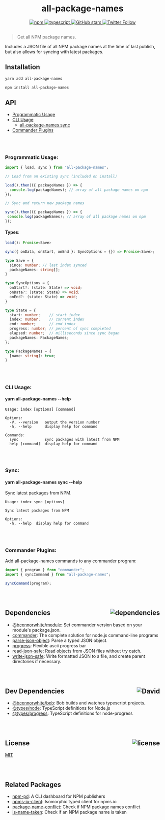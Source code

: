 <div align="center">
  <h1>all-package-names</h1>
  <a href="https://npmjs.com/package/all-package-names">
    <img alt="npm" src="https://img.shields.io/npm/v/all-package-names.svg">
  </a>
  <a href="https://github.com/bconnorwhite/all-package-names">
    <img alt="typescript" src="https://img.shields.io/github/languages/top/bconnorwhite/all-package-names.svg">
  </a>
  <a href="https://github.com/bconnorwhite/all-package-names">
    <img alt="GitHub stars" src="https://img.shields.io/github/stars/bconnorwhite/all-package-names?label=Stars%20Appreciated%21&style=social">
  </a>
  <a href="https://twitter.com/bconnorwhite">
    <img alt="Twitter Follow" src="https://img.shields.io/twitter/follow/bconnorwhite.svg?label=%40bconnorwhite&style=social">
  </a>
</div>

<br />

> Get all NPM package names.

Includes a JSON file of all NPM package names at the time of last publish, but also allows for syncing with latest packages.

## Installation

```bash
yarn add all-package-names
```

```bash
npm install all-package-names
```
## API
- [Programmatic Usage](#Programmatic-Usage)
- [CLI Usage](#CLI-Usage)
  - [all-package-names sync](#Sync)
- [Commander Plugins](#Commander-Plugins)

##

<br />

### Programmatic Usage:

```ts
import { load, sync } from "all-package-names";

// Load from an existing sync (included on install)

load().then(({ packageNames }) => {
  console.log(packageNames); // array of all package names on npm
});

// Sync and return new package names

sync().then(({ packageNames }) => {
 console.log(packageNames); // array of all package names on npm
});
```
#### Types:
```ts
load(): Promise<Save>

sync({ onData, onStart, onEnd }: SyncOptions = {}) => Promise<Save>;

type Save = {
  since: number; // last index synced
  packageNames: string[];
}

type SyncOptions = {
  onStart?: (state: State) => void;
  onData?: (state: State) => void;
  onEnd?: (state: State) => void;
}

type State = {
  start: number;    // start index
  index: number;    // current index
  end: number;      // end index
  progress: number; // percent of sync completed
  elapsed: number;  // milliseconds since sync began
  packageNames: PackageNames;
};

type PackageNames = {
  [name: string]: true;
}
```

##

<br />

### CLI Usage:
#### yarn all-package-names --help
```
Usage: index [options] [command]

Options:
  -V, --version   output the version number
  -h, --help      display help for command

Commands:
  sync            sync packages with latest from NPM
  help [command]  display help for command
```

##

<br />

### Sync:
#### yarn all-package-names sync --help
Sync latest packages from NPM.
```
Usage: index sync [options]

Sync latest packages from NPM

Options:
  -h, --help  display help for command
```

##

<br />

### Commander Plugins:
Add all-package-names commands to any commander program:
```ts
import { program } from "commander";
import { syncCommand } from "all-package-names";

syncCommand(program);
```

##

<br />


<h2>Dependencies<img align="right" alt="dependencies" src="https://img.shields.io/david/bconnorwhite/all-package-names.svg"></h2>

- [@bconnorwhite/module](https://npmjs.com/package/@bconnorwhite/module): Set commander version based on your module's package.json.
- [commander](https://npmjs.com/package/commander): The complete solution for node.js command-line programs
- [parse-json-object](https://www.npmjs.com/package/parse-json-object): Parse a typed JSON object.
- [progress](https://www.npmjs.com/package/progress): Flexible ascii progress bar
- [read-json-safe](https://www.npmjs.com/package/read-json-safe): Read objects from JSON files without try catch.
- [write-json-safe](https://www.npmjs.com/package/write-json-safe): Write formatted JSON to a file, and create parent directories if necessary.

##

<br />

<h2>Dev Dependencies<img align="right" alt="David" src="https://img.shields.io/david/dev/bconnorwhite/all-package-names.svg"></h2>

- [@bconnorwhite/bob](https://npmjs.com/package/@bconnorwhite/bob): Bob builds and watches typescript projects.
- [@types/node](https://npmjs.com/package/@types/node): TypeScript definitions for Node.js
- [@types/progress](https://npmjs.com/package/@types/progress): TypeScript definitions for node-progress

##

<br />

<h2>License <img align="right" alt="license" src="https://img.shields.io/npm/l/all-package-names.svg"></h2>

[MIT](https://mit-license.org/)

##

<br />

## Related Packages
- [npm-pd](https://npmjs.com/package/npms-pd): A CLI dashboard for NPM publishers
- [npms-io-client](https://npmjs.com/package/npms-io-client): Isomorphic typed client for npms.io
- [package-name-conflict](https://npmjs.com/package/package-name-conflict): Check if NPM package names conflict
- [is-name-taken](https://npmjs.com/package/is-name-taken): Check if an NPM package name is taken

